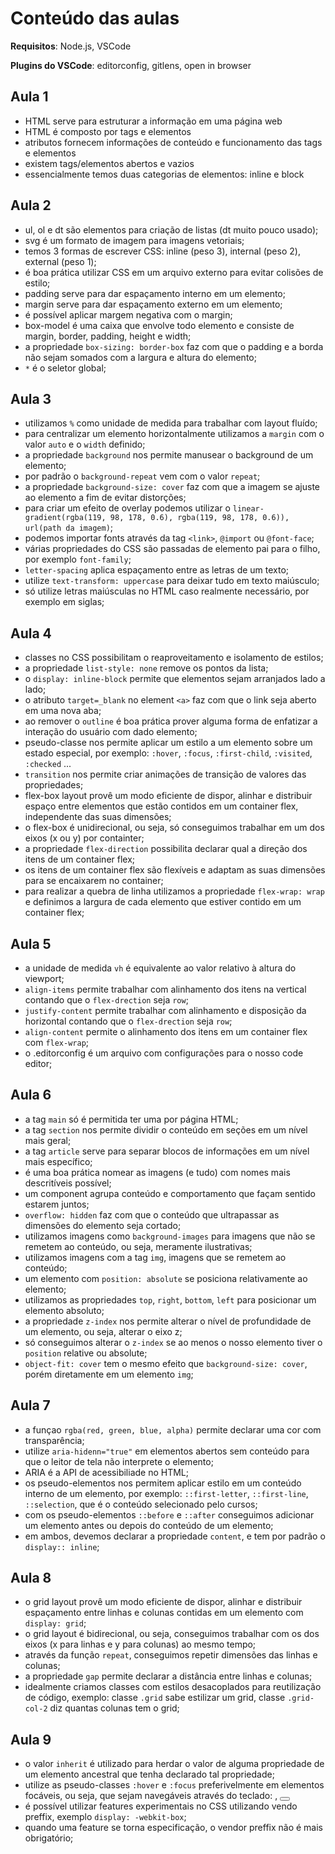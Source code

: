 # Conteúdo das aulas

**Requisitos**: Node.js, VSCode

**Plugins do VSCode**: editorconfig, gitlens, open in browser

## Aula 1

- HTML serve para estruturar a informação em uma página web
- HTML é composto por tags e elementos
- atributos fornecem informações de conteúdo e funcionamento das
tags e elementos
- existem tags/elementos abertos e vazios
- essencialmente temos duas categorias de elementos: inline e block

## Aula 2

- ul, ol e dt são elementos para criação de listas (dt muito pouco usado);
- svg é um formato de imagem para imagens vetoriais;
- temos 3 formas de escrever CSS: inline (peso 3), internal (peso 2), external (peso 1);
- é boa prática utilizar CSS em um arquivo externo para evitar colisões de estilo;
- padding serve para dar espaçamento interno em um elemento;
- margin serve para dar espaçamento externo em um elemento;
- é possível aplicar margem negativa com o margin;
- box-model é uma caixa que envolve todo elemento e consiste de margin, border, padding, height e width;
- a propriedade `box-sizing: border-box` faz com que o padding e a borda não sejam somados com a largura e altura do elemento;
- `*` é o seletor global;

## Aula 3

- utilizamos `%` como unidade de medida para trabalhar com layout fluído;
- para centralizar um elemento horizontalmente utilizamos a `margin` com o valor `auto` e o `width` definido;
- a propriedade `background` nos permite manusear o background de um elemento;
- por padrão o `background-repeat` vem com o valor `repeat`;
- a propriedade `background-size: cover` faz com que a imagem se ajuste ao elemento a fim de evitar distorções;
- para criar um efeito de overlay podemos utilizar o `linear-gradient(rgba(119, 98, 178, 0.6), rgba(119, 98, 178, 0.6)), url(path da imagem)`;
- podemos importar fonts através da tag `<link>`, `@import` ou `@font-face`;
- várias propriedades do CSS são passadas de elemento pai para o filho, por exemplo `font-family`;
- `letter-spacing` aplica espaçamento entre as letras de um texto;
- utilize `text-transform: uppercase` para deixar tudo em texto maiúsculo;
- só utilize letras maiúsculas no HTML caso realmente necessário, por exemplo em siglas;

## Aula 4

- classes no CSS possibilitam o reaproveitamento e isolamento de estilos;
- a propriedade `list-style: none` remove os pontos da lista;
- o `display: inline-block` permite que elementos sejam arranjados lado a lado;
- o atributo `target=_blank` no element `<a>` faz com que o link seja aberto em uma nova aba;
- ao remover o `outline` é boa prática prover alguma forma de enfatizar a interação do usuário com dado elemento;
- pseudo-classe nos permite aplicar um estilo a um elemento sobre um estado especial, por exemplo: `:hover`, `:focus`, `:first-child`, `:visited`, `:checked` ...
- `transition` nos permite criar animações de transição de valores das propriedades;
- flex-box layout provê um modo eficiente de dispor, alinhar e distribuir espaço entre elementos que estão contidos em um container flex, independente das suas dimensões;
- o flex-box é unidirecional, ou seja, só conseguimos trabalhar em um dos eixos (x ou y) por containter;
- a propriedade `flex-direction` possibilita declarar qual a direção dos itens de um container flex;
- os itens de um container flex são flexíveis e adaptam as suas dimensões para se encaixarem no container;
- para realizar a quebra de linha utilizamos a propriedade `flex-wrap: wrap` e definimos a largura de cada elemento que estiver contido em um container flex;

## Aula 5

- a unidade de medida `vh` é equivalente ao valor relativo à altura do viewport;
- `align-items` permite trabalhar com alinhamento dos itens na vertical contando que o `flex-drection` seja `row`;
- `justify-content` permite trabalhar com alinhamento e disposição da horizontal contando que o `flex-drection` seja `row`;
- `align-content` permite o alinhamento dos itens em um container flex com `flex-wrap`;
- o .editorconfig é um arquivo com configurações para o nosso code editor;
## Aula 6

- a tag `main` só é permitida ter uma por página HTML;
- a tag `section` nos permite dividir o conteúdo em seções em um nível mais geral;
- a tag `article` serve para separar blocos de informações em um nível mais específico;
- é uma boa prática nomear as imagens (e tudo) com nomes mais descritíveis possível;
- um component agrupa conteúdo e comportamento que façam sentido estarem juntos;
- `overflow: hidden` faz com que o conteúdo que ultrapassar as dimensões do elemento seja cortado;
- utilizamos imagens como `background-images` para imagens que não se remetem ao conteúdo, ou seja, meramente ilustrativas;
- utilizamos imagens com a tag `img`, imagens que se remetem ao conteúdo;
- um elemento com `position: absolute` se posiciona relativamente ao elemento;
- utilizamos as propriedades `top`, `right`, `bottom`, `left` para posicionar um elemento absoluto;
- a propriedade `z-index` nos permite alterar o nível de profundidade de um elemento, ou seja, alterar o eixo z;
- só conseguimos alterar o `z-index` se ao menos o nosso elemento tiver o `position` relative ou absolute;
- `object-fit: cover` tem o mesmo efeito que `background-size: cover`, porém diretamente em um elemento `img`;

## Aula 7

- a funçao `rgba(red, green, blue, alpha)` permite declarar uma cor com transparência;
- utilize `aria-hidenn="true"` em elementos abertos sem conteúdo para que o leitor de tela não interprete o elemento;
- ARIA é a API de acessibiliade no HTML;
- os pseudo-elementos nos permitem aplicar estilo em um conteúdo interno de um elemento, por exemplo: `::first-letter`, `::first-line`, `::selection`, que é o conteúdo selecionado pelo cursos;
- com os pseudo-elementos `::before` e `::after` conseguimos adicionar um elemento antes ou depois do conteúdo de um elemento;
- em ambos, devemos declarar a propriedade `content`, e tem por padrão o `display:: inline`;

## Aula 8

- o grid layout provê um modo eficiente de dispor, alinhar e distribuir espaçamento entre linhas e colunas contidas em um elemento com
`display: grid`;
- o grid layout é bidirecional, ou seja, conseguimos trabalhar com os dos eixos (x para linhas e y para colunas) ao mesmo tempo;
- através da função `repeat`, conseguimos repetir dimensões das linhas e colunas;
- a propriedade `gap` permite declarar a distância entre linhas e colunas;
- idealmente criamos classes com estilos desacoplados para reutilização de código, exemplo:
classe `.grid` sabe estilizar um grid, classe `.grid-col-2` diz quantas colunas tem o grid;

## Aula 9

- o valor `inherit` é utilizado para herdar o valor de alguma propriedade de um elemento ancestral que tenha declarado tal propriedade;
- utilize as pseudo-classes `:hover` e `:focus` preferivelmente em elementos focáveis, ou seja,
que sejam navegáveis através do teclado: <a>, <button>
- é possível utilizar features experimentais no CSS utilizando vendo preffix, exemplo `display: -webkit-box`;
- quando uma feature se torna especificação, o vendor preffix não é mais obrigatório;